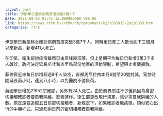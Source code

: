```yaml
---
layout: post
title: 伊朗單日確診病例首度突破3萬7千
date: 2021-08-03 03:47:15.000000000 +08:00
link: https://news.rthk.hk/rthk/ch/component/k2/1603915-20210803.htm
categories: rthk
---
```


伊朗單日新型肺炎確診病例首度突破3萬7千人，同時單日死亡人數也創下三個月以來新高，新增411人死亡。

在印尼，衛生部說疫情雖然已由高峰期回落，但上星期平均每日仍新增3萬3千多人確診，政府決定延長爪哇和峇里島部份地區的活動限制，希望阻止疫情擴散。

菲律賓近來每日新增超過8千人染疫，首都馬尼拉由本月6號至20號封城，宵禁時間延長兩小時，達到八小時，以免醫院不勝負荷。　

英國單日增加21952宗確診，另外有24人死亡。由於商界關注不少僱員因為曾密切接觸確診者要自我隔離，影響運作。衛生部更改現行規定，減少需自我隔離的人數。原定是要追縱五日前密切接觸者，新規定下，如果確診者無病徵，類似安心出行的手機程式，只通知兩日前的密切接觸者自我隔離。
